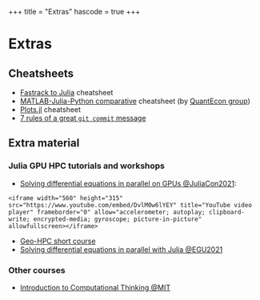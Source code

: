 +++
title = "Extras"
hascode = true
+++

# Extras

<!-- \toc -->

## Cheatsheets

- [Fastrack to Julia](https://juliadocs.github.io/Julia-Cheat-Sheet/) cheatsheet
- [MATLAB-Julia-Python comparative](https://cheatsheets.quantecon.org/) cheatsheet (by [QuantEcon group](https://quantecon.org/))
- [Plots.jl](https://github.com/sswatson/cheatsheets/blob/master/plotsjl-cheatsheet.pdf) cheatsheet
- [7 rules of a great `git commit` message](https://chris.beams.io/posts/git-commit/)

## Extra material 

### Julia GPU HPC tutorials and workshops

- [Solving differential equations in parallel on GPUs @JuliaCon2021](https://github.com/luraess/parallel-gpu-workshop-JuliaCon21):
 
~~~
<iframe width="560" height="315" src="https://www.youtube.com/embed/DvlM0w6lYEY" title="YouTube video player" frameborder="0" allow="accelerometer; autoplay; clipboard-write; encrypted-media; gyroscope; picture-in-picture" allowfullscreen></iframe>
~~~

- [Geo-HPC short course](https://github.com/luraess/geo-hpc-course)
- [Solving differential equations in parallel with Julia @EGU2021](https://github.com/luraess/julia-parallel-course-EGU21)


### Other courses

- [Introduction to Computational Thinking @MIT](https://computationalthinking.mit.edu/Spring21/)

